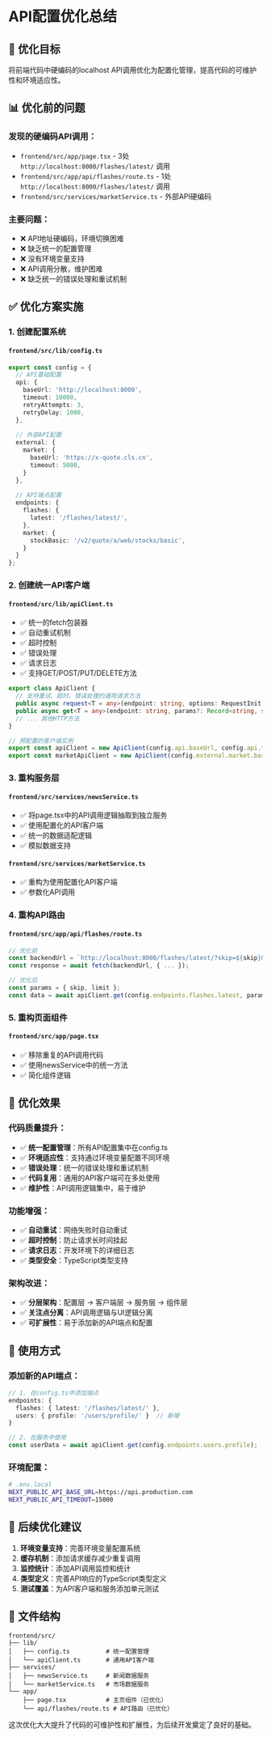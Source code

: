 # API配置优化总结

## 🎯 优化目标

将前端代码中硬编码的localhost API调用优化为配置化管理，提高代码的可维护性和环境适应性。

## 📊 优化前的问题

### 发现的硬编码API调用：
- `frontend/src/app/page.tsx` - 3处 `http://localhost:8000/flashes/latest/` 调用
- `frontend/src/app/api/flashes/route.ts` - 1处 `http://localhost:8000/flashes/latest/` 调用  
- `frontend/src/services/marketService.ts` - 外部API硬编码

### 主要问题：
- ❌ API地址硬编码，环境切换困难
- ❌ 缺乏统一的配置管理
- ❌ 没有环境变量支持
- ❌ API调用分散，维护困难
- ❌ 缺乏统一的错误处理和重试机制

## ✅ 优化方案实施

### 1. 创建配置系统

#### `frontend/src/lib/config.ts`
```typescript
export const config = {
  // API基础配置
  api: {
    baseUrl: 'http://localhost:8000',
    timeout: 10000,
    retryAttempts: 3,
    retryDelay: 1000,
  },
  
  // 外部API配置
  external: {
    market: {
      baseUrl: 'https://x-quote.cls.cn',
      timeout: 5000,
    }
  },
  
  // API端点配置
  endpoints: {
    flashes: {
      latest: '/flashes/latest/',
    },
    market: {
      stockBasic: '/v2/quote/a/web/stocks/basic',
    }
  }
};
```

### 2. 创建统一API客户端

#### `frontend/src/lib/apiClient.ts`
- ✅ 统一的fetch包装器
- ✅ 自动重试机制
- ✅ 超时控制
- ✅ 错误处理
- ✅ 请求日志
- ✅ 支持GET/POST/PUT/DELETE方法

```typescript
export class ApiClient {
  // 支持重试、超时、错误处理的通用请求方法
  public async request<T = any>(endpoint: string, options: RequestInit & RequestConfig = {}): Promise<T>
  public async get<T = any>(endpoint: string, params?: Record<string, string>, options?: RequestConfig): Promise<T>
  // ... 其他HTTP方法
}

// 预配置的客户端实例
export const apiClient = new ApiClient(config.api.baseUrl, config.api.timeout, config.api.retryAttempts);
export const marketApiClient = new ApiClient(config.external.market.baseUrl, config.external.market.timeout, 1);
```

### 3. 重构服务层

#### `frontend/src/services/newsService.ts`
- ✅ 将page.tsx中的API调用逻辑抽取到独立服务
- ✅ 使用配置化的API客户端
- ✅ 统一的数据适配逻辑
- ✅ 模拟数据支持

#### `frontend/src/services/marketService.ts`
- ✅ 重构为使用配置化API客户端
- ✅ 参数化API调用

### 4. 重构API路由

#### `frontend/src/app/api/flashes/route.ts`
```typescript
// 优化前
const backendUrl = `http://localhost:8000/flashes/latest/?skip=${skip}&limit=${limit}`;
const response = await fetch(backendUrl, { ... });

// 优化后
const params = { skip, limit };
const data = await apiClient.get(config.endpoints.flashes.latest, params);
```

### 5. 重构页面组件

#### `frontend/src/app/page.tsx`
- ✅ 移除重复的API调用代码
- ✅ 使用newsService中的统一方法
- ✅ 简化组件逻辑

## 🚀 优化效果

### 代码质量提升：
- ✅ **统一配置管理**：所有API配置集中在config.ts
- ✅ **环境适应性**：支持通过环境变量配置不同环境
- ✅ **错误处理**：统一的错误处理和重试机制
- ✅ **代码复用**：通用的API客户端可在多处使用
- ✅ **维护性**：API调用逻辑集中，易于维护

### 功能增强：
- ✅ **自动重试**：网络失败时自动重试
- ✅ **超时控制**：防止请求长时间挂起
- ✅ **请求日志**：开发环境下的详细日志
- ✅ **类型安全**：TypeScript类型支持

### 架构改进：
- ✅ **分层架构**：配置层 → 客户端层 → 服务层 → 组件层
- ✅ **关注点分离**：API调用逻辑与UI逻辑分离
- ✅ **可扩展性**：易于添加新的API端点和配置

## 📝 使用方式

### 添加新的API端点：
```typescript
// 1. 在config.ts中添加端点
endpoints: {
  flashes: { latest: '/flashes/latest/' },
  users: { profile: '/users/profile/' }  // 新增
}

// 2. 在服务中使用
const userData = await apiClient.get(config.endpoints.users.profile);
```

### 环境配置：
```bash
# .env.local
NEXT_PUBLIC_API_BASE_URL=https://api.production.com
NEXT_PUBLIC_API_TIMEOUT=15000
```

## 🔄 后续优化建议

1. **环境变量支持**：完善环境变量配置系统
2. **缓存机制**：添加请求缓存减少重复调用
3. **监控统计**：添加API调用监控和统计
4. **类型定义**：完善API响应的TypeScript类型定义
5. **测试覆盖**：为API客户端和服务添加单元测试

## 📁 文件结构

```
frontend/src/
├── lib/
│   ├── config.ts          # 统一配置管理
│   └── apiClient.ts       # 通用API客户端
├── services/
│   ├── newsService.ts     # 新闻数据服务
│   └── marketService.ts   # 市场数据服务
└── app/
    ├── page.tsx           # 主页组件（已优化）
    └── api/flashes/route.ts # API路由（已优化）
```

这次优化大大提升了代码的可维护性和扩展性，为后续开发奠定了良好的基础。 